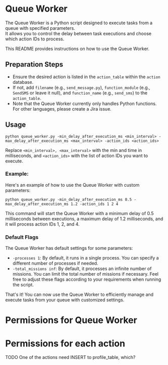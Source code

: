 # Queue Worker

The Queue Worker is a Python script designed to execute tasks from a queue with specified parameters.  
It allows you to control the delay between task executions and choose which action IDs to process.

This README provides instructions on how to use the Queue Worker.

## Preparation Steps

- Ensure the desired action is listed in the `action_table` within the `action` database.
- If not, add `filename` (e.g., `send_message.py`), `function_module` (e.g., `SendSMS` or leave it null),
  and `function_name` (e.g., `send_sms`) to the `action_table`.
- Note that the Queue Worker currently only handles Python functions. For other languages, please create a Jira issue.

## Usage

```shell
python queue_worker.py -min_delay_after_execution_ms <min_interval> -max_delay_after_execution_ms <max_interval> -action_ids <action_ids>
```

Replace `<min_interval>, <max_interval>` with the min and time in milliseconds, and `<action_ids>` with the list of
action IDs you want to execute.

### Example:

Here's an example of how to use the Queue Worker with custom parameters:

```shell
python queue_worker.py -min_delay_after_execution_ms 0.5 -max_delay_after_execution_ms 1.2 -action_ids 1 2 4
```

This command will start the Queue Worker with a minimum delay of 0.5 milliseconds between executions, a maximum delay of
1.2 milliseconds, and it will process action IDs 1, 2, and 4.

### Default Flags

The Queue Worker has default settings for some parameters:

- `-processes 1`: By default, it runs in a single process. You can specify a different number of processes if needed.
- `-total_missions inf`: By default, it processes an infinite number of missions. You can limit the total number of
  missions if necessary.
  Feel free to adjust these flags according to your requirements when running the script.

That's it! You can now use the Queue Worker to efficiently manage and execute tasks from your queue with customized
settings.

# Permissions for Queue Worker

# Permissions for each action

TODO One of the actions need INSERT to profile_table, which?<br>
